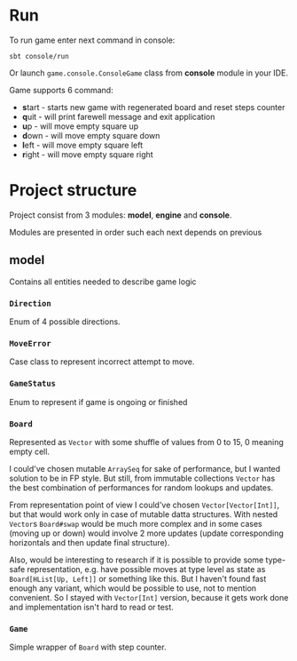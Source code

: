 # Run
To run game enter next command in console:
```shell
sbt console/run
```
Or launch `game.console.ConsoleGame` class from **console** module in your IDE.

Game supports 6 command:
- **s**tart - starts new game with regenerated board and reset steps counter
- **q**uit - will print farewell message and exit application
- **u**p - will move empty square up
- **d**own - will move empty square down
- **l**eft - will move empty square left
- **r**ight - will move empty square right

# Project structure
Project consist from 3 modules: **model**, **engine** and **console**.

Modules are presented in order such each next depends on previous

## model
Contains all entities needed to describe game logic

### `Direction`
Enum of 4 possible directions.

### `MoveError`
Case class to represent incorrect attempt to move.

### `GameStatus`
Enum to represent if game is ongoing or finished

### `Board`
Represented as `Vector` with some shuffle of values from 0 to 15, 0 meaning empty cell.

I could've chosen mutable `ArraySeq` for sake of performance, but I wanted solution to be in FP style. But still, from immutable collections `Vector` has the best combination of performances for random lookups and updates.

From representation point of view I could've chosen `Vector[Vector[Int]]`, but that would work only in case of mutable datta structures. With nested `Vector`s `Board#swap` would be much more complex and in some cases (moving up or down)
would involve 2 more updates (update corresponding horizontals and then update final structure).

Also, would be interesting to research if it is possible to provide some type-safe representation, e.g. have possible moves at type level as state as `Board[HList[Up, Left]]` or something like this. But I haven't found fast enough any variant, which would be possible to use, not to mention convenient. So I stayed with `Vector[Int]` version, because it gets work done and implementation isn't hard to read or test.

### `Game`
Simple wrapper of `Board` with step counter.